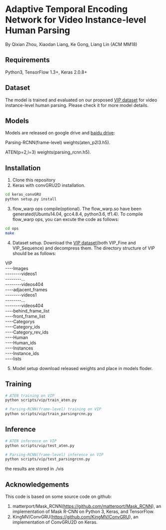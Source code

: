 # Adaptive Temporal Encoding Network for Video Instance-level Human Parsing
By Qixian Zhou, Xiaodan Liang, Ke Gong, Liang Lin (ACM MM18)

## Requirements
Python3, TensorFlow 1.3+, Keras 2.0.8+

## Dataset
The model is trained and evaluated on our proposed [VIP dataset](http://sysu-hcp.net/lip/video_parsing.php) for video instance-level human parsing. Please check it for more model details.

## Models
Models are released on google drive and [baidu drive](https://pan.baidu.com/s/1tZfm3Prvzn47cZi5RZ-lNw):

Parsing-RCNN(frame-level) weights(aten_p2l3.h5).

ATEN(p=2,l=3) weights(parsing_rcnn.h5).

## Installation
1. Clone this repository
2. Keras with convGRU2D installation.
```Bash
cd keras_convGRU
python setup.py install
```
3. flow_warp ops compile(optional). The flow_warp.so have been generated(Ubuntu14.04, gcc4.8.4, python3.6, tf1.4). To compile flow_warp ops, you can excute the code as follows:
```Bash
cd ops
make
```
4. Dataset setup. Download the [VIP dataset](http://sysu-hcp.net/lip/video_parsing.php)(both VIP_Fine and VIP_Sequence) and decompress them. The directory structure of VIP should be as follows:

VIP  
----Images  
--------videos1  
--------...  
--------videos404  
----adjacent_frames  
--------videos1  
--------...  
--------videos404  
----behind_frame_list  
----front_frame_list  
----Categorys  
----Category_ids  
----Category_rev_ids  
----Human  
----Human_ids  
----Instances  
----Instance_ids  
----lists  

5. Model setup
download released weights and place in models floder.

## Training
```Bash
# ATEN training on VIP
python scripts/vip/train_aten.py

# Parsing-RCNN(frame-level) training on VIP
python scripts/vip/train_parsingrcnn.py
```

## Inference
```Bash
# ATEN inference on VIP
python scripts/vip/test_aten.py

# Parsing-RCNN(frame-level) inference on VIP
python scripts/vip/test_parsingrcnn.py
```
the results are stored in ./vis

## Acknowledgements
This code is based on some source code on github:
1. matterport/Mask_RCNN(https://github.com/matterport/Mask_RCNN), an implementation of Mask R-CNN on Python 3, Keras, and TensorFlow. 
2. KingMV/ConvGRU(https://github.com/KingMV/ConvGRU), an implementation of ConvGRU2D on Keras.
